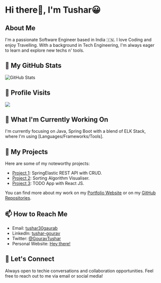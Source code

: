 <!-- 
### Hi there 👋

**tushar30gaurab/tushar30gaurab** is a ✨ _special_ ✨ repository because its `README.md` (this file) appears on your GitHub profile.

Here are some ideas to get you started:

- 🔭 I’m currently working on ...
- 🌱 I’m currently learning ...
- 👯 I’m looking to collaborate on ...
- 🤔 I’m looking for help with ...
- 💬 Ask me about ...
- 📫 How to reach me: ...
- 😄 Pronouns: ...
- ⚡ Fun fact: ...

-->

  # Hi there👋, I'm Tushar😀

## About Me

I'm a passionate Software Engineer based in India 🇮🇳. I love Coding and enjoy Travelling. With a background in Tech Engineering, I'm always eager to learn and explore new techs n' tools.

## 🔭 My GitHub Stats

![GitHub Stats](https://github-readme-stats.vercel.app/api?username=tushar30gaurab&show_icons=true&theme=dark)

## 🤩 Profile Visits
![](https://komarev.com/ghpvc/?username=tushar30gaurab)

## 🌱 What I'm Currently Working On

I'm currently focusing on Java, Spring Boot with a blend of ELK Stack, where I'm using [Languages/Frameworks/Tools].

## 🚀 My Projects

Here are some of my noteworthy projects:

- [Project 1](https://github.com/tushar30gaurab/spring-boot-elasticsearch-project): SpringElastic REST API with CRUD.
- [Project 2](https://webapp-sorting-visualiser.netlify.app/): Sorting Algorithm Visualiser.
- [Project 3](https://todo-app-cp-fff89.web.app/): TODO App with React JS.

You can find more about my work on my [Portfolio Website](link-to-portfolio) or on my [GitHub Repositories](https://github.com/YourUsername?tab=repositories).

## 📫 How to Reach Me

- Email: [tushar30gaurab](mailto:tushar30gaurab@gmail.com)
- LinkedIn: [tushar-gourav](https://www.linkedin.com/in/tushar-gourav)
- Twitter: [@GouravTushar](https://twitter.com/GouravTushar)
- Personal Website: [Hey there!](https://tushar30gaurab.github.io/hey_portfolio/)

## 💬 Let's Connect

Always open to techie conversations and collaboration opportunities. Feel free to reach out to me via email or social media!


<!-- Optional: Add badges, gif, or any additional information you'd like to showcase -->

